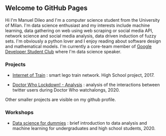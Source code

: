 ## Welcome to GitHub Pages

Hi I'm Manuel Dileo and I'm a computer science student from the University of Milan. I'm data science enthusiast and my interests include machine learning, data gathering on web using web scraping or social media API, network science and social media analysis, data driven induction of fuzzy sets. I'm obviously a python lover and I enjoy reading about software design and mathematical models. I'm currently a core-team member of [Google Developer Student Club](https://developers.google.com/community/dsc) where I'm data science speaker.

### Projects

- [Internet of Train](https://www.youtube.com/watch?v=kbr8-gY6WUQ) : smart lego train network. High School project, 2017.
<!-- - [Pokémon Data Science](https://manuel-dileo.github.io/pokemon-data-science/) : Exploratory analysis and ML algorithms in pokémon world, 2019. -->
- [Doctor Who Lockdown! - Analysis](https://manuel-dileo.github.io/dwlockdown-analysis/) : analysis of the interactions between twitter users during Doctor Who watchalongs, 2020.

Other smaller projects are visible on my github profile.

### Workshops

- [Data science for dummies](https://github.com/dsc-unimi/data-science-for-dummies) : brief introduction to data analysis and machine learning for undergraduates and high school students, 2020.
